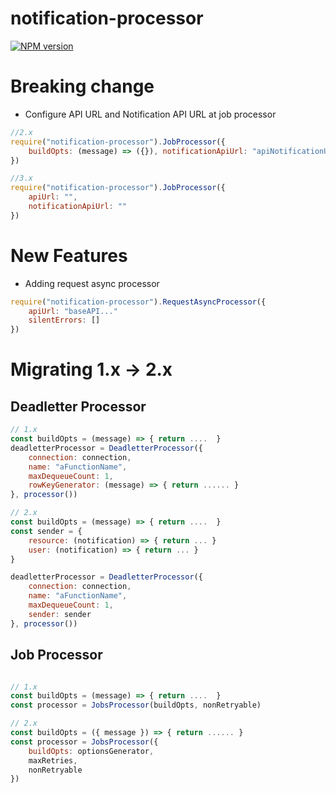 # notification-processor

[![NPM version](https://badge.fury.io/js/notification-processor.png)](http://badge.fury.io/js/notification-processor)

# Breaking change
* Configure API URL and Notification API URL at job processor
```Javascript
//2.x
require("notification-processor").JobProcessor({
    buildOpts: (message) => ({}), notificationApiUrl: "apiNotificationUrl"
})

//3.x
require("notification-processor").JobProcessor({
    apiUrl: "",
    notificationApiUrl: ""
})
```

# New Features
* Adding request async processor

```Javascript
require("notification-processor").RequestAsyncProcessor({
    apiUrl: "baseAPI..."
    silentErrors: []
})
```

# Migrating 1.x -> 2.x

## Deadletter Processor
```Javascript
// 1.x
const buildOpts = (message) => { return ....  }
deadletterProcessor = DeadletterProcessor({
    connection: connection,
    name: "aFunctionName",
    maxDequeueCount: 1,
    rowKeyGenerator: (message) => { return ...... }
}, processor())

// 2.x
const buildOpts = (message) => { return ....  }
const sender = {
    resource: (notification) => { return ... }
    user: (notification) => { return ... }
}

deadletterProcessor = DeadletterProcessor({
    connection: connection,
    name: "aFunctionName",
    maxDequeueCount: 1,
    sender: sender
}, processor())

```

## Job Processor
```JavaScript

// 1.x
const buildOpts = (message) => { return ....  }
const processor = JobsProcessor(buildOpts, nonRetryable)

// 2.x
const buildOpts = ({ message }) => { return ...... }
const processor = JobsProcessor({
    buildOpts: optionsGenerator,
    maxRetries,
    nonRetryable
})
```

